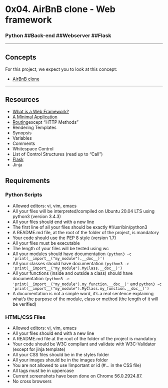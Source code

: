 # 0x04. AirBnB clone - Web framework
### Python ##Back-end ##Webserver ##Flask

---
## Concepts
For this project, we expect you to look at this concept:
* [AirBnB clone](https://intranet.alxswe.com/concepts/74)
---
## Resources
* [What is a Web Framework?](https://intelegain-technologies.medium.com/what-are-web-frameworks-and-why-you-need-them-c4e8806bd0fb)
* [A Minimal Application](https://flask.palletsprojects.com/en/2.3.x/quickstart/#a-minimal-application)
* [Routing](https://jinja.palletsprojects.com/en/2.9.x/templates/#synopsis)except “HTTP Methods”
* Rendering Templates
* Synopsis
* Variables
* Comments
* Whitespace Control
* List of Control Structures (read up to “Call”)
* [Flask](https://palletsprojects.com/p/flask/)
* Jinja

## Requirements
### Python Scripts
* Allowed editors: vi, vim, emacs
* All your files will be interpreted/compiled on Ubuntu 20.04 LTS using python3 (version 3.4.3)
* All your files should end with a new line
* The first line of all your files should be exactly #!/usr/bin/python3
* A README.md file, at the root of the folder of the project, is mandatory
* Your code should use the PEP 8 style (version 1.7)
* All your files must be executable
* The length of your files will be tested using wc
* All your modules should have documentation ```(python3 -c 'print(__import__("my_module").__doc__)')```
* All your classes should have documentation ```(python3 -c 'print(__import__("my_module").MyClass.__doc__)')```
* All your functions (inside and outside a class) should have documentation ```(python3 -c 'print(__import__("my_module").my_function.__doc__)'``` and ```python3 -c 'print(__import__("my_module").MyClass.my_function.__doc__)')```
* A documentation is not a simple word, it’s a real sentence explaining what’s the purpose of the module, class or method (the length of it will be verified)

### HTML/CSS Files
* Allowed editors: vi, vim, emacs
* All your files should end with a new line
* A README.md file at the root of the folder of the project is mandatory
* Your code should be W3C compliant and validate with W3C-Validator (except for jinja template)
* All your CSS files should be in the styles folder
* All your images should be in the images folder
* You are not allowed to use !important or id (#... in the CSS file)
* All tags must be in uppercase
* Current screenshots have been done on Chrome 56.0.2924.87.
* No cross browsers

